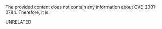 The provided content does not contain any information about CVE-2001-0784. Therefore, it is:

UNRELATED